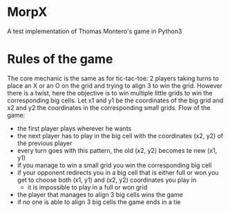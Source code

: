 # MorpX
A test implementation of Thomas Montero's game in Python3

# Rules of the game
The core mechanic is the same as for tic-tac-toe: 2 players taking turns to place an X or an O on the grid and trying to align 3 to win the grid.
However there is a twist, here the objective is to win multiple little grids to win the corresponding big cells.
Let x1 and y1 be the coordinates of the big grid and x2 and y2 the coordinates in the corresponding small grids.
Flow of the game:
- the first player plays wherever he wants
- the next player has to play in the big cell with the coordinates (x2, y2) of the previous player
- every turn goes with this pattern, the old (x2, y2) becomes te new (x1, y1)
- if you manage to win a small grid you win the corresponding big cell
- if your opponent redirects you in a big cell that is either full or won you get to choose both (x1, y1) and (x2, y2) coordinates you play in
    - it is impossible to play in a full or won grid
- the player that manages to align 3 big cells wins the game
- if no one is able to align 3 big cells the game ends in a tie
